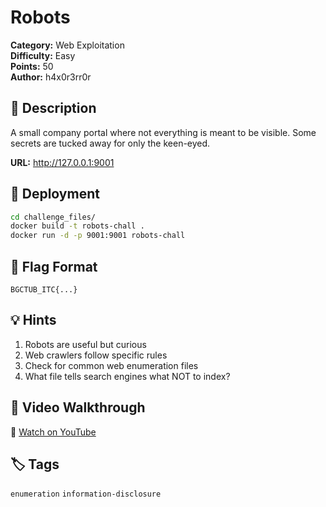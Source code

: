 # Robots

**Category:** Web Exploitation  
**Difficulty:** Easy  
**Points:** 50  
**Author:** h4x0r3rr0r

## 📖 Description

A small company portal where not everything is meant to be visible. Some secrets are tucked away for only the keen-eyed.

**URL:** http://127.0.0.1:9001

## 🚀 Deployment
```bash
cd challenge_files/
docker build -t robots-chall .
docker run -d -p 9001:9001 robots-chall
```

## 🚩 Flag Format

`BGCTUB_ITC{...}`

## 💡 Hints

1. Robots are useful but curious
2. Web crawlers follow specific rules
3. Check for common web enumeration files
4. What file tells search engines what NOT to index?

## 🎥 Video Walkthrough

🎥 [Watch on YouTube](https://www.youtube.com/watch?v=ZdicKfV6Ht8&t=24s)

## 🏷️ Tags

`enumeration` `information-disclosure`
